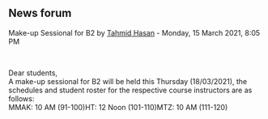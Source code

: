 <h2>News forum</h2><a href="https://moodle.cse.buet.ac.bd/user/view.php?id=1880&course=565"></a>
Make-up Sessional for B2
by <a href="https://moodle.cse.buet.ac.bd/user/view.php?id=1880&course=565">Tahmid Hasan</a> - Monday, 15 March 2021, 8:05 PM


 

Dear students,<br />A make-up sessional for B2 will be held this Thursday (18/03/2021), the schedules and student roster for the respective course instructors are as follows:<br />MMAK: 10 AM (91-100)HT: 12 Noon (101-110)MTZ: 10 AM (111-120)






